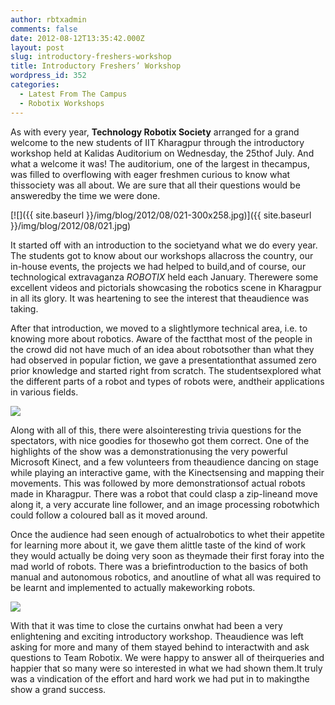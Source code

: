 ```yaml
---
author: rbtxadmin
comments: false
date: 2012-08-12T13:35:42.000Z
layout: post
slug: introductory-freshers-workshop
title: Introductory Freshers’ Workshop
wordpress_id: 352
categories:
  - Latest From The Campus
  - Robotix Workshops
---
```


As with every year, **Technology Robotix Society** arranged for a grand welcome to the new students of IIT Kharagpur through the introductory workshop held at Kalidas Auditorium on Wednesday, the 25thof July. And what a welcome it was! The auditorium, one of the largest in thecampus, was filled to overflowing with eager freshmen curious to know what thissociety was all about. We are sure that all their questions would be answeredby the time we were done.

[![]({{ site.baseurl }}/img/blog/2012/08/021-300x258.jpg)]({{ site.baseurl }}/img/blog/2012/08/021.jpg)

It started off with an introduction to the societyand what we do every year. The students got to know about our workshops allacross the country, our in-house events, the projects we had helped to build,and of course, our technological extravaganza _ROBOTIX_ held each January. Therewere some excellent videos and pictorials showcasing the robotics scene in Kharagpur in all its glory. It was heartening to see the interest that theaudience was taking.

After that introduction, we moved to a slightlymore technical area, i.e. to knowing more about robotics. Aware of the factthat most of the people in the crowd did not have much of an idea about robotsother than what they had observed in popular fiction, we gave a presentationthat assumed zero prior knowledge and started right from scratch. The studentsexplored what the different parts of a robot and types of robots were, andtheir applications in various fields.

![](https://dl.dropbox.com/u/79327907/DSC_0120.JPG)

Along with all of this, there were alsointeresting trivia questions for the spectators, with nice goodies for thosewho got them correct. One of the highlights of the show was a demonstrationusing the very powerful Microsoft Kinect, and a few volunteers from theaudience dancing on stage while playing an interactive game, with the Kinectsensing and mapping their movements. This was followed by more demonstrationsof actual robots made in Kharagpur. There was a robot that could clasp a zip-lineand move along it, a very accurate line follower, and an image processing robotwhich could follow a coloured ball as it moved around.

Once the audience had seen enough of actualrobotics to whet their appetite for learning more about it, we gave them alittle taste of the kind of work they would actually be doing very soon as theymade their first foray into the mad world of robots. There was a briefintroduction to the basics of both manual and autonomous robotics, and anoutline of what all was required to be learnt and implemented to actually makeworking robots.

![](https://dl.dropbox.com/u/79327907/DSC_0114.JPG)

With that it was time to close the curtains onwhat had been a very enlightening and exciting introductory workshop. Theaudience was left asking for more and many of them stayed behind to interactwith and ask questions to Team Robotix. We were happy to answer all of theirqueries and happier that so many were so interested in what we had shown them.It truly was a vindication of the effort and hard work we had put in to makingthe show a grand success.
